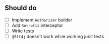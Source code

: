 ## Should do
- [ ] Implement `Authorizer` builder
- [ ] Add `Retrofit` interceptor
- [ ] Write tests
- [ ] `@Slf4j` doesn't work while working junit tests